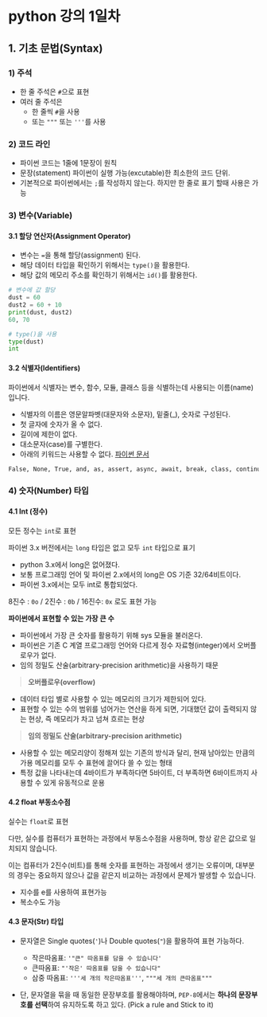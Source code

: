 # python 강의 1일차

## 1. 기초 문법(Syntax)

### 1) 주석

- 한 줄 주석은 `#`으로 표현
- 여러 줄 주석은
  - 한 줄씩 `#`을 사용
  - 또는 `"""` 또는 `'''`를 사용

### 2) 코드 라인

- 파이썬 코드는 1줄에 1문장이 원칙
- 문장(statement) 파이썬이 실행 가능(excutable)한 최소한의 코드 단위.
- 기본적으로 파이썬에서는 `;`를 작성하지 않는다. 하지만 한 줄로 표기 할때 사용은 가능

### 3) 변수(Variable)

#### 3.1 할당 연산자(Assignment Operator)

- 변수는 `=`을 통해 할당(assignment) 된다.
- 해당 데이터 타입을 확인하기 위해서는 `type()`을 활용한다.
- 해당 값의 메모리 주소를 확인하기 위해서는 `id()`를 활용한다.

```python
# 변수에 값 할당
dust = 60
dust2 = 60 + 10
print(dust, dust2)
60, 70
```

```python
# type()을 사용
type(dust)
int
```

#### 3.2 식별자(Identifiers)

파이썬에서 식별자는 변수, 함수, 모듈, 클래스 등을 식별하는데 사용되는 이름(name)입니다.

- 식별자의 이름은 영문알파벳(대문자와 소문자), 밑줄(_), 숫자로 구성된다.
- 첫 글자에 숫자가 올 수 없다.
- 길이에 제한이 없다.
- 대소문자(case)를 구별한다.
- 아래의 키워드는 사용할 수 없다. [파이썬 문서](https://docs.python.org/ko/3/reference/lexical_analysis.html#keywords)

```markdown
False, None, True, and, as, assert, async, await, break, class, continue, def, del, elif, else, except, finally, for, from, global, if, import, in, is, lambda, nonlocal, not, or, pass, raise, return, try, while, with, yield
```

### 4) 숫자(Number) 타입

#### 4.1 Int (정수)

모든 정수는 `int`로 표현

파이썬 3.x 버전에서는 `long` 타입은 없고 모두 `int` 타입으로 표기

- python 3.x에서 long은 없어졌다.
- 보통 프로그래밍 언어 및 파이썬 2.x에서의 long은 OS 기준 32/64비트이다.
- 파이썬 3.x에서는 모두 int로 통합되었다.

8진수 : `0o` / 2진수 : `0b` / 16진수: `0x` 로도 표현 가능

**파이썬에서 표현할 수 있는 가장 큰 수**

- 파이썬에서 가장 큰 숫자를 활용하기 위해 sys 모듈을 불러온다.
- 파이썬은 기존 C 계열 프로그래밍 언어와 다르게 정수 자료형(integer)에서 오버플로우가 없다.
- 임의 정밀도 산술(arbitrary-precision arithmetic)을 사용하기 때문

> **오버플로우(overflow)**

- 데이터 타입 별로 사용할 수 있는 메모리의 크기가 제한되어 있다.
- 표현할 수 있는 수의 범위를 넘어가는 연산을 하게 되면, 기대했던 값이 출력되지 않는 현상, 즉 메모리가 차고 넘쳐 흐르는 현상

> **임의 정밀도 산술(arbitrary-precision arithmetic)**

- 사용할 수 있는 메모리양이 정해져 있는 기존의 방식과 달리, 현재 남아있는 만큼의 가용 메모리를 모두 수 표현에 끌어다 쓸 수 있는 형태
- 특정 값을 나타내는데 4바이트가 부족하다면 5바이트, 더 부족하면 6바이트까지 사용할 수 있게 유동적으로 운용

#### 4.2 float 부동소수점

실수는 `float`로 표현

다만, 실수를 컴퓨터가 표현하는 과정에서 부동소수점을 사용하며, 항상 같은 값으로 일치되지 않습니다.

이는 컴퓨터가 2진수(비트)를 통해 숫자를 표현하는 과정에서 생기는 오류이며, 대부분의 경우는 중요하지 않으나 값을 같은지 비교하는 과정에서 문제가 발생할 수 있습니다.

- 지수를 e를 사용하여 표현가능
- 복소수도 가능

#### 4.3 문자(Str) 타입

- 문자열은 Single quotes(`'`)나 Double quotes(`"`)을 활용하여 표현 가능하다.
  - 작은따옴표: `'"큰" 따옴표를 담을 수 있습니다'`
  - 큰따옴표: `"'작은' 따옴표를 담을 수 있습니다"`
  - 삼중 따옴표: `'''세 개의 작은따옴표'''`, `"""세 개의 큰따옴표"""`

- 단, 문자열을 묶을 때 동일한 문장부호를 활용해야하며, `PEP-8`에서는 **하나의 문장부호를 선택**하여 유지하도록 하고 있다. (Pick a rule and Stick to it)